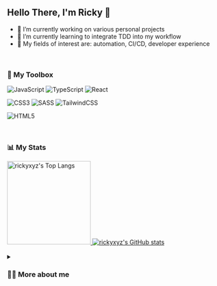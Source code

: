 ## Hello There, I'm Ricky 👋
- 🔭 I’m currently working on various personal projects
- 🌱 I’m currently learning to integrate TDD into my workflow
- 📝 My fields of interest are: automation, CI/CD, developer experience

<br/>
  
### 🧰 My Toolbox
![JavaScript](https://img.shields.io/badge/javascript-%23323330.svg?style=for-the-badge&logo=javascript&logoColor=%23F7DF1E)
![TypeScript](https://img.shields.io/badge/typescript-%23007ACC.svg?style=for-the-badge&logo=typescript&logoColor=white)
![React](https://img.shields.io/badge/react-%2320232a.svg?style=for-the-badge&logo=react&logoColor=%2361DAFB)

![CSS3](https://img.shields.io/badge/css3-%231572B6.svg?style=for-the-badge&logo=css3&logoColor=white)
![SASS](https://img.shields.io/badge/SASS-hotpink.svg?style=for-the-badge&logo=SASS&logoColor=white)
![TailwindCSS](https://img.shields.io/badge/tailwindcss-%2338B2AC.svg?style=for-the-badge&logo=tailwind-css&logoColor=white)

![HTML5](https://img.shields.io/badge/html5-%23E34F26.svg?style=for-the-badge&logo=html5&logoColor=white)

<br/>

### 📊 My Stats
<a href="https://github.com/rickyxyz">
  <img height=195 src="https://github-readme-stats.vercel.app/api/top-langs/?username=rickyxyz&layout=compact&theme=transparent" alt="rickyxyz's Top Langs" />
</a>
<a href="https://github.com/rickyxyz">
  <img src="https://github-readme-stats.vercel.app/api?username=rickyxyz&show_icons=true&theme=transparent" alt="rickyxyz's GitHub stats" />
</a>

<br/>
<br/>

<details>
 <summary><h3>🙍‍♂️ More about me</h3></summary>
  Wow, it's surprising that someone is actually reading this 😲.<br/>
  Well, hello! I'm Ricky, a CS graduate working in frontend development. One thing that might stand out about my profile is the how my job and interests does not align well. Why do I work in the frontend when my interests lean more towards something like DevOps? That's because of how I created my learning plan, currently my learning plan looks like this:
  <ol>
    <li>Learn frontend (📍 currently, I'm here)</li>
    <li>Learn backend</li>
    <li>Learn system administration</li>
    <li>Learn CI/CD and DevOps</li>
  </ol>
  So, why do I begin with the frontend? The reason is quite simple. No matter how optimized or beautiful your backend is, if the part that interacts with humans (the frontend) isn't good or usable, nobody would use your software (or at least love to use your software).
</details>

<!--
**rickyxyz/rickyxyz** is a ✨ _special_ ✨ repository because its `README.md` (this file) appears on your GitHub profile.

Here are some ideas to get you started:

- 🔭 I’m currently working on ...
- 🌱 I’m currently learning ...
- 👯 I’m looking to collaborate on ...
- 🤔 I’m looking for help with ...
- 💬 Ask me about ...
- 📫 How to reach me: ...
- 😄 Pronouns: ...
- ⚡ Fun fact: ...
- 📝 My fields of interest are: ...
-->
